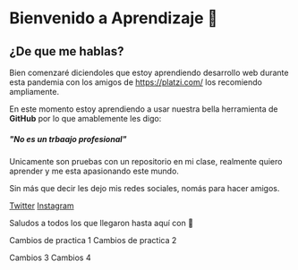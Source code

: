 # Bienvenido a Aprendizaje 💚

## ¿De que me hablas?
Bien comenzaré diciendoles que estoy aprendiendo desarrollo web durante esta pandemia con los amigos de https://platzi.com/ los recomiendo ampliamente.

En este momento estoy aprendiendo a usar nuestra bella herramienta de **GitHub** por lo que amablemente les digo:

##### "No es un trbaajo profesional"

Unicamente son pruebas con un repositorio en mi clase, realmente quiero aprender y me esta apasionando este mundo.

Sin más que decir les dejo mis redes sociales, nomás para hacer amigos.

[Twitter](http://https://twitter.com/MixtecoSan "Twitter")
[Instagram](http://https://www.instagram.com/mixteco_san/ "Instagram")

Saludos a todos los que llegaron hasta aquí con 💙

Cambios de practica 1
Cambios de practica 2

Cambios 3
Cambios 4

